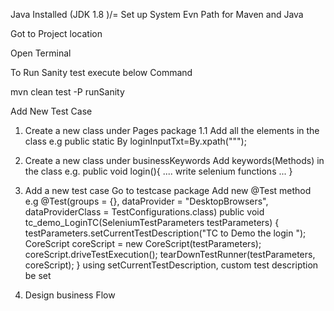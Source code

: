 Java Installed (JDK 1.8 )/=
Set up System Evn Path  for 
Maven and  Java

Got to Project location 

Open Terminal

To Run Sanity test execute below Command

mvn clean test -P runSanity

Add New Test Case

1. Create a new class under Pages package
1.1 Add all the elements in the class 
   e.g public static By loginInputTxt=By.xpath(""");
   
2. Create a new class under businessKeywords 
   Add keywords(Methods) in the class
   e.g. public void login(){
   ....
  write selenium functions
   ...
   }
   
3. Add a new test case 
   Go to testcase package
   Add new @Test method 
   e.g
   @Test(groups = {}, dataProvider = "DesktopBrowsers", dataProviderClass = TestConfigurations.class)
   public void tc_demo_LoginTC(SeleniumTestParameters testParameters) {
   testParameters.setCurrentTestDescription("TC to Demo the login ");
   CoreScript coreScript = new CoreScript(testParameters);
   coreScript.driveTestExecution();
   tearDownTestRunner(testParameters, coreScript);
   }
   using setCurrentTestDescription, custom test description be set
   
4. Design business Flow




 